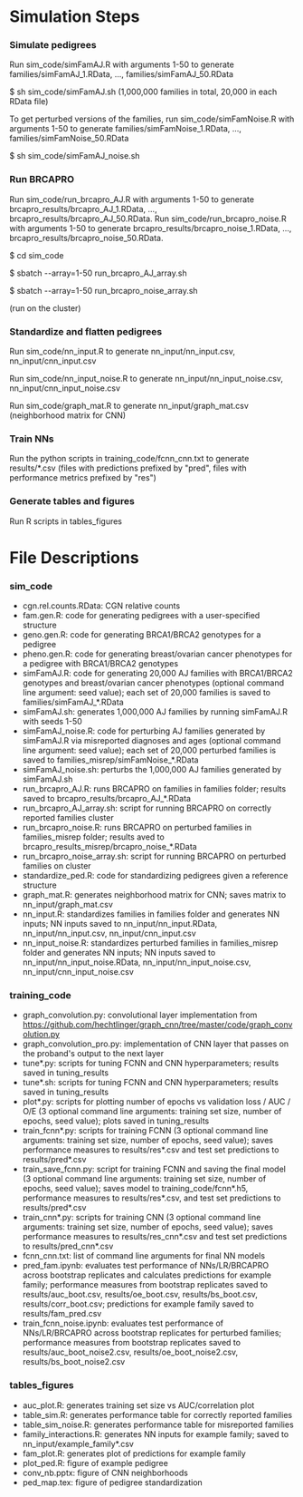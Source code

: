 
# Simulation Steps


### Simulate pedigrees

Run sim_code/simFamAJ.R with arguments 1-50 to generate families/simFamAJ_1.RData, ..., families/simFamAJ_50.RData 

$ sh sim_code/simFamAJ.sh
(1,000,000 families in total, 20,000 in each RData file)

To get perturbed versions of the families, run sim_code/simFamNoise.R with arguments 1-50 to generate families/simFamNoise_1.RData, ..., families/simFamNoise_50.RData 

$  sh sim_code/simFamAJ_noise.sh 



### Run BRCAPRO 

Run sim_code/run_brcapro_AJ.R with arguments 1-50 to generate brcapro_results/brcapro_AJ_1.RData, ..., brcapro_results/brcapro_AJ_50.RData. Run sim_code/run_brcapro_noise.R with arguments 1-50 to generate brcapro_results/brcapro_noise_1.RData, ..., brcapro_results/brcapro_noise_50.RData. 

$  cd sim_code 

$  sbatch --array=1-50 run_brcapro_AJ_array.sh 

$  sbatch --array=1-50 run_brcapro_noise_array.sh 

(run on the cluster)


### Standardize and flatten pedigrees

Run sim_code/nn_input.R to generate nn_input/nn_input.csv, nn_input/cnn_input.csv

Run sim_code/nn_input_noise.R to generate nn_input/nn_input_noise.csv, nn_input/cnn_input_noise.csv

Run sim_code/graph_mat.R to generate nn_input/graph_mat.csv (neighborhood matrix for CNN)


### Train NNs

Run the python scripts in training_code/fcnn_cnn.txt to generate results/*.csv (files with predictions prefixed by "pred", files with performance metrics prefixed by "res")


### Generate tables and figures

Run R scripts in tables_figures



# File Descriptions

### sim_code
- cgn.rel.counts.RData: CGN relative counts
- fam.gen.R: code for generating pedigrees with a user-specified structure
- geno.gen.R: code for generating BRCA1/BRCA2 genotypes for a pedigree
- pheno.gen.R: code for generating breast/ovarian cancer phenotypes for a pedigree with BRCA1/BRCA2 genotypes
- simFamAJ.R: code for generating 20,000 AJ families with BRCA1/BRCA2 genotypes and breast/ovarian cancer phenotypes (optional command line argument: seed value); each set of 20,000 families is saved to families/simFamAJ_*.RData
- simFamAJ.sh: generates 1,000,000 AJ families by running simFamAJ.R with seeds 1-50
- simFamAJ_noise.R: code for perturbing AJ families generated by simFamAJ.R via misreported diagnoses and ages (optional command line argument: seed value); each set of 20,000 perturbed families is saved to families_misrep/simFamNoise_*.RData
- simFamAJ_noise.sh: perturbs the 1,000,000 AJ families generated by simFamAJ.sh
- run_brcapro_AJ.R: runs BRCAPRO on families in families folder; results saved to brcapro_results/brcapro_AJ_*.RData
- run_brcapro_AJ_array.sh: script for running BRCAPRO on correctly reported families cluster
- run_brcapro_noise.R: runs BRCAPRO on perturbed families in families_misrep folder; results aved to brcapro_results_misrep/brcapro_noise_*.RData
- run_brcapro_noise_array.sh: script for running BRCAPRO on perturbed families on cluster
- standardize_ped.R: code for standardizing pedigrees given a reference structure
- graph_mat.R: generates neighborhood matrix for CNN; saves matrix to nn_input/graph_mat.csv
- nn_input.R: standardizes families in families folder and generates NN inputs; NN inputs saved to nn_input/nn_input.RData, nn_input/nn_input.csv, nn_input/cnn_input.csv
- nn_input_noise.R: standardizes perturbed families in families_misrep folder and generates NN inputs; NN inputs saved to nn_input/nn_input_noise.RData, nn_input/nn_input_noise.csv, nn_input/cnn_input_noise.csv



### training_code
- graph_convolution.py: convolutional layer implementation from https://github.com/hechtlinger/graph_cnn/tree/master/code/graph_convolution.py
- graph_convolution_pro.py: implementation of CNN layer that passes on the proband's output to the next layer
- tune*.py: scripts for tuning FCNN and CNN hyperparameters; results saved in tuning_results
- tune*.sh: scripts for tuning FCNN and CNN hyperparameters; results saved in tuning_results
- plot*.py: scripts for plotting number of epochs vs validation loss / AUC / O/E (3 optional command line arguments: training set size, number of epochs, seed value); plots saved in tuning_results
- train_fcnn*.py: scripts for training FCNN (3 optional command line arguments: training set size, number of epochs, seed value); saves performance measures to results/res*.csv and test set predictions to results/pred*.csv 
- train_save_fcnn.py: script for training FCNN and saving the final model (3 optional command line arguments: training set size, number of epochs, seed value); saves model to training_code/fcnn*.h5, performance measures to results/res*.csv, and test set predictions to results/pred*.csv
- train_cnn*.py: scripts for training CNN (3 optional command line arguments: training set size, number of epochs, seed value); saves performance measures to results/res_cnn*.csv and test set predictions to results/pred_cnn*.csv 
- fcnn_cnn.txt: list of command line arguments for final NN models
- pred_fam.ipynb: evaluates test performance of NNs/LR/BRCAPRO across bootstrap replicates and calculates predictions for example family; performance measures from bootstrap replicates saved to results/auc_boot.csv, results/oe_boot.csv, results/bs_boot.csv, results/corr_boot.csv; predictions for example family saved to results/fam_pred.csv
- train_fcnn_noise.ipynb: evaluates test performance of NNs/LR/BRCAPRO across bootstrap replicates for perturbed families; performance measures from bootstrap replicates saved to results/auc_boot_noise2.csv, results/oe_boot_noise2.csv, results/bs_boot_noise2.csv


### tables_figures
- auc_plot.R: generates training set size vs AUC/correlation plot
- table_sim.R: generates performance table for correctly reported families
- table_sim_noise.R: generates performance table for misreported families
- family_interactions.R: generates NN inputs for example family; saved to nn_input/example_family*.csv
- fam_plot.R: generates plot of predictions for example family
- plot_ped.R: figure of example pedigree
- conv_nb.pptx: figure of CNN neighborhoods
- ped_map.tex: figure of pedigree standardization